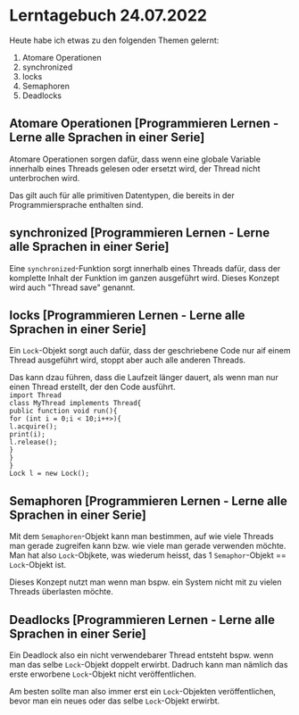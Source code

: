 # Lerntagebuch 24.07.2022
Heute habe ich etwas zu den folgenden Themen gelernt:
1. Atomare Operationen
2. synchronized
3. locks
4. Semaphoren
5. Deadlocks
## Atomare Operationen [Programmieren Lernen - Lerne alle Sprachen in einer Serie]
Atomare Operationen sorgen dafür, dass wenn eine globale Variable innerhalb eines Threads gelesen oder ersetzt wird, der Thread nicht unterbrochen wird.  

Das gilt auch für alle primitiven Datentypen, die bereits in der Programmiersprache enthalten sind.
## synchronized [Programmieren Lernen - Lerne alle Sprachen in einer Serie]
Eine `synchronized`-Funktion sorgt innerhalb eines Threads dafür, dass der komplette Inhalt der Funktion im ganzen ausgeführt wird. Dieses Konzept wird auch "Thread save" genannt.
## locks [Programmieren Lernen - Lerne alle Sprachen in einer Serie]
Ein `Lock`-Objekt sorgt auch dafür, dass der geschriebene Code nur aif einem Thread ausgeführt wird, stoppt aber auch alle anderen Threads.  

Das kann dzau führen, dass die Laufzeit länger dauert, als wenn man nur einen Thread erstellt, der den Code ausführt.  
`import Thread`  
`class MyThread implements Thread{`  
    `public function void run(){`  
        `for (int i = 0;i < 10;i++>){`  
            `l.acquire();`  
            `print(i);`  
            `l.release();`  
        `}`  
    `}`  
`}`  
`Lock l = new Lock();`
## Semaphoren [Programmieren Lernen - Lerne alle Sprachen in einer Serie]
Mit dem `Semaphoren`-Objekt kann man bestimmen, auf wie viele Threads man gerade zugreifen kann bzw. wie viele man gerade verwenden möchte. Man hat also `Lock`-Objkete, was wiederum heisst, das 1 `Semaphor`-Objekt == `Lock`-Objekt ist.  

Dieses Konzept nutzt man wenn man bspw. ein System nicht mit zu vielen Threads überlasten möchte.
## Deadlocks [Programmieren Lernen - Lerne alle Sprachen in einer Serie]
Ein Deadlock also ein nicht verwendebarer Thread entsteht bspw. wenn man das selbe `Lock`-Objekt doppelt erwirbt. Dadruch kann man nämlich das erste erworbene `Lock`-Objekt nicht veröffentlichen.  

Am besten sollte man also immer erst ein `Lock`-Objekten veröffentlichen, bevor man ein neues oder das selbe `Lock`-Objekt erwirbt.  